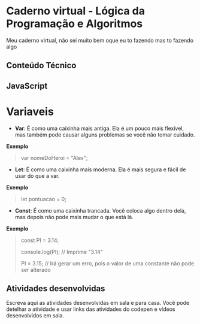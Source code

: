 # Caderno virtual - Lógica da Programação e Algoritmos
Meu caderno virtual, não sei muito bem oque eu to fazendo mas to fazendo algo 


## Conteúdo Técnico
## **JavaScript**
# Variaveis
- **Var**: É como uma caixinha mais antiga. Ela é um pouco mais flexível, mas também pode causar alguns problemas se você não tomar cuidado.

**Exemplo**
>var nomeDoHeroi = "Alex";

* **Let**: É como uma caixinha mais moderna. Ela é mais segura e fácil de usar do que a var.

**Exemplo**
>let pontuacao = 0;

+ **Const**: É como uma caixinha trancada. Você coloca algo dentro dela, mas depois não pode mais mudar o que está lá.

**Exemplo**
> const PI = 3.14;
> 
> console.log(PI); // Imprime "3.14"
> 
> PI = 3.15; // Irá gerar um erro, pois o valor de uma constante não pode ser alterado


## Atividades desenvolvidas
Escreva aqui as atividades desenvolvidas em sala e para casa. Você pode detelhar a atividade e usar links das atividades do codepen e vídeos desenvolvidos em sala. 


